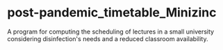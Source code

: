 # post-pandemic_timetable_Minizinc
A program for computing the scheduling of lectures in a small university considering disinfection's needs and a reduced classroom availability. 

